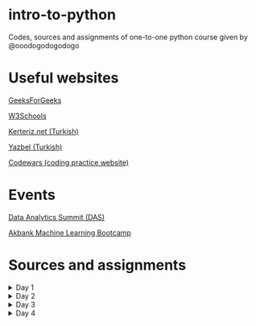 # intro-to-python
Codes, sources and assignments of one-to-one python course given by @ooodogodogodogo 
# Useful websites

[GeeksForGeeks](https://www.geeksforgeeks.org/python-programming-language)

[W3Schools](https://www.w3schools.com/python/default.asp)

[Kerteriz.net (Turkish)](https://derslik.kerteriz.net/python-dersleri/temel-dersler)

[Yazbel (Turkish)](https://python-istihza.yazbel.com/)

[Codewars (coding practice website)](https://www.codewars.com/dashboard)

# Events

[Data Analytics Summit (DAS)](https://www.biletimgo.com/etkinlik/data-analytics-summit-das-4763)

[Akbank Machine Learning Bootcamp](https://globalaihub.com/akbank-machine-learning-bootcampbootcamp-rel116582/)


# Sources and assignments

  <details>
<summary>  Day 1  </summary>
    
Course 2-3-5-11-18 of [Yakın Kampüs playlist](https://www.youtube.com/playlist?list=PLWctyKyPphPiul3WbHkniANLqSheBVP3O)

Day 2 and 3 of [30 days of Python](https://github.com/Asabeneh/30-Days-Of-Python/tree/master)
    
  </details>
  
  <details>
<summary>  Day 2  </summary>
    
Course 4 of [Yakın Kampüs playlist](https://www.youtube.com/playlist?list=PLWctyKyPphPiul3WbHkniANLqSheBVP3O)

Day 4 of [30 days of Python](https://github.com/Asabeneh/30-Days-Of-Python/tree/master)
    
  </details>
  <details>

<summary>  Day 3  </summary>
    
Course 6 of [Yakın Kampüs playlist](https://www.youtube.com/playlist?list=PLWctyKyPphPiul3WbHkniANLqSheBVP3O)

Day 5 of [30 days of Python](https://github.com/Asabeneh/30-Days-Of-Python/tree/master)

Optional reading about [ASCII Character Encoding (Turkish)](https://python-istihza.yazbel.com/karakter_kodlama.html)    
  </details>
  <details>

  <summary>  Day 4  </summary>
    
Course 12 of [Yakın Kampüs playlist](https://www.youtube.com/playlist?list=PLWctyKyPphPiul3WbHkniANLqSheBVP3O)

Day 11 of [30 days of Python](https://github.com/Asabeneh/30-Days-Of-Python/tree/master)

Reading about [List Comprehension](https://www.freecodecamp.org/news/list-comprehension-in-python/)

  </details>
